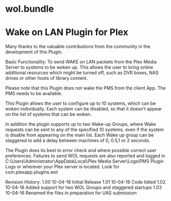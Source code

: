 wol.bundle
===========================
Wake on LAN Plugin for Plex
===========================

Many thanks to the valuable contributions from the community in the development of this Plugin.

Basic Functionality: To send WAKE on LAN packets from the Plex Media Server to systems to be woken up.
This allows the user to bring online additional resources which might be turned off, such as DVR boxes,
NAS drives or other hosts of library content.

Please note that this Plugin does not wake the PMS from the client App. The PMS needs to be available.

This Plugin allows the user to configure up to 10 systems, which can be woken individually. Each system can be disabled, so that it doesn't appear on the list of systems that can be woken.

In addition the plugin supports up to two Wake-up Groups, where Wake requests can be sent to any of the specified 10 systems, even if the system is disable from appearing on the main list. Each Wake up group can be staggered to add a delay between machines of 0, 0.5,1 or 2 seconds.

The Plugin does its best to error check and where possible correct user preferences. Failures to send WOL requests are also reported and logged in C:\Users\Administrator\AppData\Local\Plex Media Server\Logs\PMS Plugin Logs or wherever your Plex server is located. Look for com.plexapp.plugins.wol

Revision History:
 1.00 10-04-16 Initial Release
 1.01 10-04-16 Code tidied
 1.02 10-04-16 Added support for two WOL Groups and staggered startups
 1.03 10-04-16 Renamed the files in preparation for UAS submission
 
